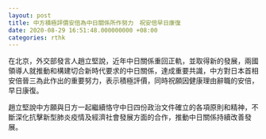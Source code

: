 ```yaml
---
layout: post
title: 中方積極評價安倍為中日關係所作努力　祝安倍早日康復
date: 2020-08-29 16:51:48.000000000 +08:00
categories: rthk
---
```


在北京，外交部發言人趙立堅說，近年中日關係重回正軌，並取得新的發展，兩國領導人就推動和構建切合新時代要求的中日關係，達成重要共識，中方對日本首相安倍晉三為此作出的重要努力，表示積極評價，同時祝願因健康理由辭職的安倍，早日康復。

趙立堅說中方願與日方一起繼續恪守中日四份政治文件確立的各項原則和精神，不斷深化抗擊新型肺炎疫情及經濟社會發展方面的合作，推動中日關係持續改善發展。
